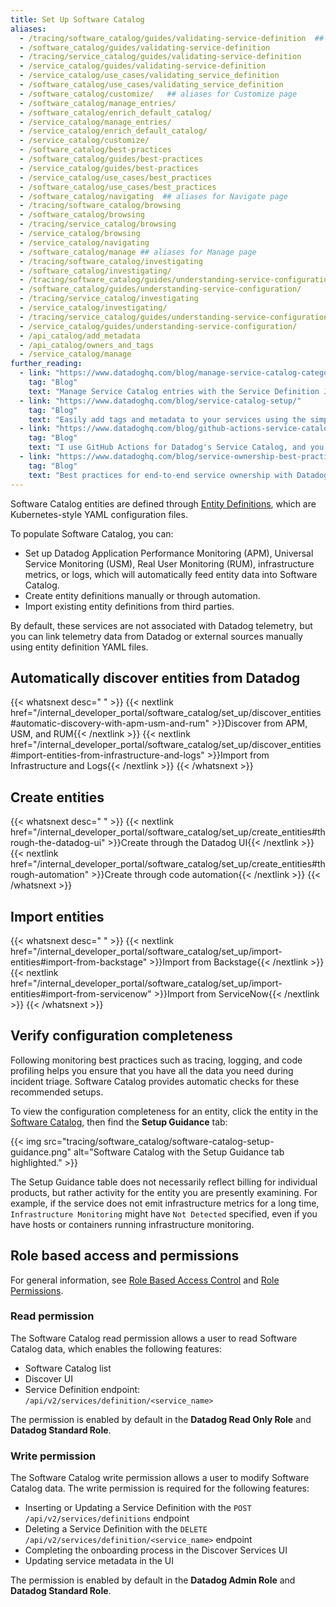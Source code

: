 ```yaml
---
title: Set Up Software Catalog
aliases:
  - /tracing/software_catalog/guides/validating-service-definition  ## aliases for Validating Service Definition page
  - /software_catalog/guides/validating-service-definition
  - /tracing/service_catalog/guides/validating-service-definition
  - /service_catalog/guides/validating-service-definition
  - /service_catalog/use_cases/validating_service_definition
  - /software_catalog/use_cases/validating_service_definition
  - /software_catalog/customize/   ## aliases for Customize page 
  - /software_catalog/manage_entries/     
  - /software_catalog/enrich_default_catalog/
  - /service_catalog/manage_entries/
  - /service_catalog/enrich_default_catalog/
  - /service_catalog/customize/
  - /software_catalog/best-practices
  - /software_catalog/guides/best-practices
  - /service_catalog/guides/best-practices
  - /service_catalog/use_cases/best_practices
  - /software_catalog/use_cases/best_practices
  - /software_catalog/navigating  ## aliases for Navigate page 
  - /tracing/software_catalog/browsing
  - /software_catalog/browsing
  - /tracing/service_catalog/browsing
  - /service_catalog/browsing
  - /service_catalog/navigating
  - /software_catalog/manage ## aliases for Manage page 
  - /tracing/software_catalog/investigating
  - /software_catalog/investigating/
  - /tracing/software_catalog/guides/understanding-service-configuration
  - /software_catalog/guides/understanding-service-configuration/
  - /tracing/service_catalog/investigating
  - /service_catalog/investigating/
  - /tracing/service_catalog/guides/understanding-service-configuration
  - /service_catalog/guides/understanding-service-configuration/
  - /api_catalog/add_metadata
  - /api_catalog/owners_and_tags
  - /service_catalog/manage
further_reading:
  - link: "https://www.datadoghq.com/blog/manage-service-catalog-categories-with-service-definition-json-schema/"
    tag: "Blog"
    text: "Manage Service Catalog entries with the Service Definition JSON Schema"
  - link: "https://www.datadoghq.com/blog/service-catalog-setup/"
    tag: "Blog"
    text: "Easily add tags and metadata to your services using the simplified Service Catalog setup"
  - link: "https://www.datadoghq.com/blog/github-actions-service-catalog/"
    tag: "Blog"
    text: "I use GitHub Ac­tions for Data­dog's Service Catalog, and you should, too"
  - link: "https://www.datadoghq.com/blog/service-ownership-best-practices-datadog/"
    tag: "Blog"
    text: "Best practices for end-to-end service ownership with Datadog Service Catalog"
---
```


Software Catalog entities are defined through [Entity Definitions][1], which are Kubernetes-style YAML configuration files. 

To populate Software Catalog, you can:
- Set up Datadog Application Performance Monitoring (APM), Universal Service Monitoring (USM), Real User Monitoring (RUM), infrastructure metrics, or logs, which will automatically feed entity data into Software Catalog.
- Create entity definitions manually or through automation. 
-  Import existing entity definitions from third parties. 

By default, these services are not associated with Datadog telemetry, but you can link telemetry data from Datadog or external sources manually using entity definition YAML files.

## Automatically discover entities from Datadog

{{< whatsnext desc=" " >}}
    {{< nextlink href="/internal_developer_portal/software_catalog/set_up/discover_entities#automatic-discovery-with-apm-usm-and-rum" >}}Discover from APM, USM, and RUM{{< /nextlink >}}
    {{< nextlink href="/internal_developer_portal/software_catalog/set_up/discover_entities#import-entities-from-infrastructure-and-logs" >}}Import from Infrastructure and Logs{{< /nextlink >}}
{{< /whatsnext >}}

## Create entities

{{< whatsnext desc=" " >}}
    {{< nextlink href="/internal_developer_portal/software_catalog/set_up/create_entities#through-the-datadog-ui" >}}Create through the Datadog UI{{< /nextlink >}}
    {{< nextlink href="/internal_developer_portal/software_catalog/set_up/create_entities#through-automation" >}}Create through code automation{{< /nextlink >}}
{{< /whatsnext >}}

## Import entities

{{< whatsnext desc=" " >}}
    {{< nextlink href="/internal_developer_portal/software_catalog/set_up/import-entities#import-from-backstage" >}}Import from Backstage{{< /nextlink >}}
    {{< nextlink href="/internal_developer_portal/software_catalog/set_up/import-entities#import-from-servicenow" >}}Import from ServiceNow{{< /nextlink >}}
{{< /whatsnext >}}

## Verify configuration completeness 

Following monitoring best practices such as tracing, logging, and code profiling helps you ensure that you have all the data you need during incident triage. Software Catalog provides automatic checks for these recommended setups. 

To view the configuration completeness for an entity, click the entity in the [Software Catalog][2], then find the **Setup Guidance** tab:

{{< img src="tracing/software_catalog/software-catalog-setup-guidance.png" alt="Software Catalog with the Setup Guidance tab highlighted." >}}

The Setup Guidance table does not necessarily reflect billing for individual products, but rather activity for the entity you are presently examining. For example, if the service does not emit infrastructure metrics for a long time, `Infrastructure Monitoring` might have `Not Detected` specified, even if you have hosts or containers running infrastructure monitoring. 

## Role based access and permissions

For general information, see [Role Based Access Control][3] and [Role Permissions][4].

### Read permission

The Software Catalog read permission allows a user to read Software Catalog data, which enables the following features:
- Software Catalog list
- Discover UI
- Service Definition endpoint: `/api/v2/services/definition/<service_name>`

The permission is enabled by default in the **Datadog Read Only Role** and **Datadog Standard Role**.

### Write permission

The Software Catalog write permission allows a user to modify Software Catalog data. The write permission is required for the following features:
- Inserting or Updating a Service Definition with the `POST /api/v2/services/definitions` endpoint
- Deleting a Service Definition with the `DELETE /api/v2/services/definition/<service_name>` endpoint
- Completing the onboarding process in the Discover Services UI
- Updating service metadata in the UI

The permission is enabled by default in the **Datadog Admin Role** and **Datadog Standard Role**.

[1]: /internal_developer_portal/software_catalog/entity_model
[2]: https://app.datadoghq.com/software
[3]: /account_management/rbac
[4]: /account_management/rbac/permissions



